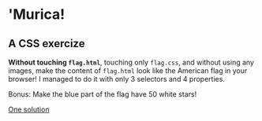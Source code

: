 # 'Murica!

## A CSS exercize

**Without touching `flag.html`**, touching only `flag.css`, and without using any images, make the content of `flag.html` look like the American flag in your browser! I managed to do it with only 3 selectors and 4 properties.

Bonus: Make the blue part of the flag have 50 white stars!

[One solution](http://ga-dc.github.io/murican_css)
